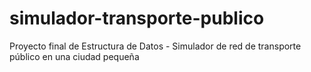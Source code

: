 # simulador-transporte-publico
Proyecto final de Estructura de Datos - Simulador de red de transporte público en una ciudad pequeña
